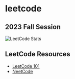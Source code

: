 # leetcode

## 2023 Fall Session
![LeetCode Stats](https://leetcode.card.workers.dev/catherineruoxiwu?theme=wtf&font=source_code_pro&extension=null)

## LeetCode Resources
- [LeetCode 101](https://github.com/changgyhub/leetcode_101)
- [NeetCode](https://neetcode.io/practice)
